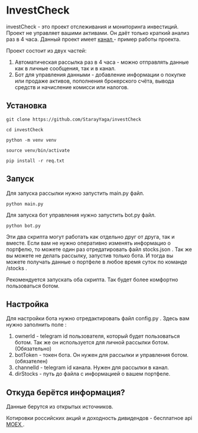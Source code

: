 # InvestCheck
investCheck - это проект отслеживания и мониторинга инвестиций. Проект не управляет вашими активами. Он даёт только краткий анализ раз в 4 часа.
Данный проект имеет [ канал ]( https://t.me/publicPensionBriefcase ) - пример работы проекта.

Проект состоит из двух частей:
1. Автоматическая рассылка раз в 4 часа - можно отправлять данные как в личные сообщения, так и в канал.
2. Бот для управления данными - добавление информации о покупке или продаже активов, пополнения брокерского счёта, вывода средств и начисление комисси или налогов.

## Установка
```git clone https://github.com/StarayYaga/investCheck```

```cd investCheck```

```python -m venv venv```

```source venv/bin/activate```

```pip install -r req.txt```

## Запуск
Для запуска рассылки нужно запустить main.py файл.

```python main.py``` 

Для запуска бот управления нужно запустить bot.py файл.

```python bot.py``` 

Эти два скрипта могут работать как отдельно друг от друга, так и вместе. Если вам не нужно оперативно изменять информацио о портфелю, то можете один раз отредатировать файл stocks.json . Так же вы можете не делать рассылку, запустив только бота. И тогда вы можете получать данные о портфеле в любое время суток по команде /stocks .

Рекомендуется запускать оба скрипта. Так будет более комфортно пользоваться ботом.

## Настройка

Для настройки бота нужно отредактировать файл config.py .
Здесь вам нужно заполнить поле : 
1. ownerId - telegram id пользователя, который будет пользоваться ботом. Так же он используется для личной рассылки ботом. (Обязательно)
2. botToken - токен бота. Он нужен для рассылки и управления ботом. (обязателен)
3. channelId - telegram id канала. Нужен для рассылки в канал.
4. dirStocks - путь до файла с информацией о вашем портфеле.

## Откуда берётся информация?
Данные берутся из открытых источников.

Котировки российских акций и доходность дивидендов - бесплатное api [ MOEX ](https://iss.moex.com/).
